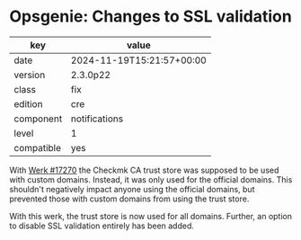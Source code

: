 [//]: # (werk v2)
# Opsgenie: Changes to SSL validation

key        | value
---------- | ---
date       | 2024-11-19T15:21:57+00:00
version    | 2.3.0p22
class      | fix
edition    | cre
component  | notifications
level      | 1
compatible | yes

With [Werk #17270](https://checkmk.com/werk/17270) the Checkmk CA trust store
was supposed to be used with custom domains. Instead, it was only used for the
official domains. This shouldn't negatively impact anyone using the official
domains, but prevented those with custom domains from using the trust store.

With this werk, the trust store is now used for all domains. Further, an option
to disable SSL validation entirely has been added.
